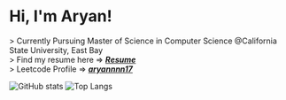 <h1> Hi, I'm Aryan! </h1>
<div> 
> Currently Pursuing Master of Science in Computer Science @California State University, East Bay 
</div>

<div> > Find my resume here => <i><strong><a href ="https://leetcode.com/u/aryannnn17/">Resume</a></strong></i></div>

<div> > Leetcode Profile => <i><strong><a href ="https://leetcode.com/u/aryannnn17/">aryannnn17</a></strong></i></div>
<div>
  
![GitHub stats](https://github-readme-stats.vercel.app/api?username=aryannnn17&show_icons=true&text_color=0d74e7&theme=transparent&hide_border=true&rank_icon=github&include_all_commits=true&hide=contribs,prs,stars,issues&show=repos&card_width=250px)
![Top Langs](https://github-readme-stats.vercel.app/api/top-langs/?username=aryannnn17&text_color=0d74e7&theme=transparent&hide_border=true&langs_count=20)
</div>
